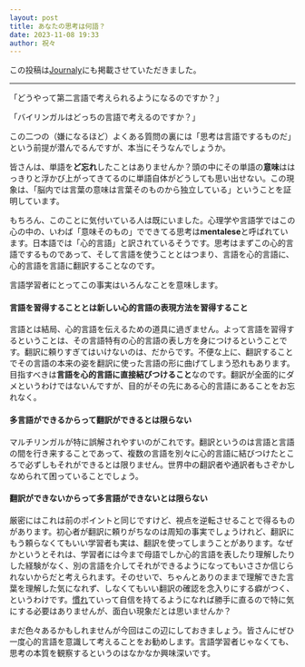 ```yaml
---
layout: post
title: あなたの思考は何語？
date: 2023-11-08 19:33
author: 祝々
---
```


この投稿は[Journaly][Journalyの投稿]にも掲載させていただきました。

---

「どうやって第二言語で考えられるようになるのですか？」

「バイリンガルはどっちの言語で考えるのですか？」

この二つの（嫌になるほど）よくある質問の裏には「思考は言語でするものだ」という前提が潜んでるんですが、本当にそうなんでしょうか。

皆さんは、単語を**ど忘れ**したことはありませんか？頭の中にその単語の**意味**ははっきりと浮かび上がってきてるのに単語自体がどうしても思い出せない。この現象は、「脳内では言葉の意味は言葉そのものから独立している」ということを証明しています。

もちろん、このことに気付いている人は既にいました。心理学や言語学ではこの心の中の、いわば「意味そのもの」でできてる思考は**mentalese**と呼ばれています。日本語では「心的言語」と訳されているそうです。思考はまずこの心的言語でするものであって、そして言語を使うこととはつまり、言語を心的言語に、心的言語を言語に翻訳することなのです。

言語学習者にとってこの事実はいろんなことを意味します。

#### **言語を習得することとは新しい心的言語の表現方法を習得すること**

言語とは結局、心的言語を伝えるための道具に過ぎません。よって言語を習得するということは、その言語特有の心的言語の表し方を身につけるということです。翻訳に頼りすぎてはいけないのは、だからです。不便な上に、翻訳することでその言語の本来の姿を翻訳に使った言語の形に曲げてしまう恐れもあります。目指すべきは**言語を心的言語に直接結びつけること**なのです。翻訳が全面的にダメというわけではないんですが、目的がその先にある心的言語にあることをお忘れなく。

#### **多言語ができるからって翻訳ができるとは限らない**

マルチリンガルが特に誤解されやすいのがこれです。翻訳というのは言語と言語の間を行き来することであって、複数の言語を別々に心的言語に結びつけたところで必ずしもそれができるとは限りません。世界中の翻訳者や通訳者もさぞかしなめられて困っていることでしょう。

#### **翻訳ができないからって多言語ができないとは限らない**

厳密にはこれは前のポイントと同じですけど、視点を逆転させることで得るものがあります。初心者が翻訳に頼りがちなのは周知の事実でしょうけれど、翻訳にもう頼らなくてもいい学習者も実は、翻訳を使ってしまうことがあります。なぜかというとそれは、学習者には今まで母語でしか心的言語を表したり理解したりした経験がなく、別の言語を介してそれができるようになってもいささか信じられないからだと考えられます。そのせいで、ちゃんとありのままで理解できた言葉を理解した気になれず、しなくてもいい翻訳の確認を念入りにする癖がつく、というわけです。[慣れ][言語は]ていって自信を持てるようになれば勝手に直るので特に気にする必要はありませんが、面白い現象だとは思いませんか？

まだ色々あるかもしれませんが今回はこの辺にしておきましょう。皆さんにぜひ一度心的言語を意識して考えることをお勧めします。言語学習者じゃなくても、思考の本質を観察するというのはなかなか興味深いです。

[Journalyの投稿]: https://journaly.com/post/34060
[言語は]: /2023/10/09/言語は-習うより慣れよ

